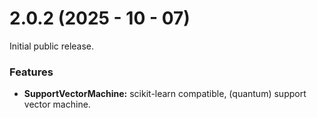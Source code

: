 # 2.0.2 (2025 - 10 - 07)

Initial public release.

### Features

* **SupportVectorMachine:** scikit-learn compatible, (quantum) support vector machine.